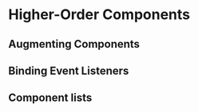 # Higher-Order Components

## Augmenting Components

## Binding Event Listeners

## Component lists
